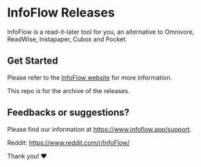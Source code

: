 # InfoFlow Releases

InfoFlow is a read-it-later tool for you, an alternative to Omnivore, ReadWise, Instapaper, Cubox and Pocket.

## Get Started

Please refer to the [InfoFlow website](https://www.infoflow.app) for more information.

This repo is for the archive of the releases.

## Feedbacks or suggestions?

Please find our information at <https://www.infoflow.app/support>.

Reddit: <https://www.reddit.com/r/InfoFlow/>

Thank you! ❤️
